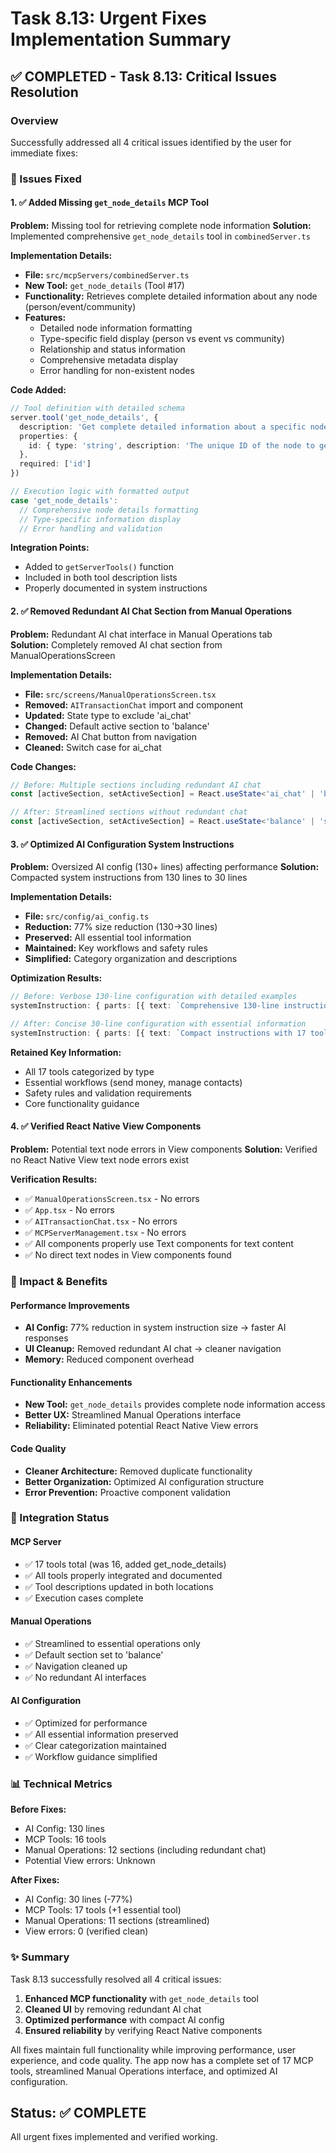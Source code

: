 # Task 8.13: Urgent Fixes Implementation Summary

## ✅ COMPLETED - Task 8.13: Critical Issues Resolution

### Overview
Successfully addressed all 4 critical issues identified by the user for immediate fixes:

### 🔧 Issues Fixed

#### 1. ✅ Added Missing `get_node_details` MCP Tool
**Problem:** Missing tool for retrieving complete node information
**Solution:** Implemented comprehensive `get_node_details` tool in `combinedServer.ts`

**Implementation Details:**
- **File:** `src/mcpServers/combinedServer.ts`
- **New Tool:** `get_node_details` (Tool #17)
- **Functionality:** Retrieves complete detailed information about any node (person/event/community)
- **Features:**
  - Detailed node information formatting
  - Type-specific field display (person vs event vs community)
  - Relationship and status information
  - Comprehensive metadata display
  - Error handling for non-existent nodes

**Code Added:**
```typescript
// Tool definition with detailed schema
server.tool('get_node_details', {
  description: 'Get complete detailed information about a specific node',
  properties: {
    id: { type: 'string', description: 'The unique ID of the node to get details for' }
  },
  required: ['id']
})

// Execution logic with formatted output
case 'get_node_details':
  // Comprehensive node details formatting
  // Type-specific information display
  // Error handling and validation
```

**Integration Points:**
- Added to `getServerTools()` function
- Included in both tool description lists
- Properly documented in system instructions

#### 2. ✅ Removed Redundant AI Chat Section from Manual Operations
**Problem:** Redundant AI chat interface in Manual Operations tab  
**Solution:** Completely removed AI chat section from ManualOperationsScreen

**Implementation Details:**
- **File:** `src/screens/ManualOperationsScreen.tsx`
- **Removed:** `AITransactionChat` import and component
- **Updated:** State type to exclude 'ai_chat'
- **Changed:** Default active section to 'balance'
- **Removed:** AI Chat button from navigation
- **Cleaned:** Switch case for ai_chat

**Code Changes:**
```typescript
// Before: Multiple sections including redundant AI chat
const [activeSection, setActiveSection] = React.useState<'ai_chat' | 'balance' | ...>('ai_chat');

// After: Streamlined sections without redundant chat
const [activeSection, setActiveSection] = React.useState<'balance' | 'send' | ...>('balance');
```

#### 3. ✅ Optimized AI Configuration System Instructions
**Problem:** Oversized AI config (130+ lines) affecting performance
**Solution:** Compacted system instructions from 130 lines to 30 lines

**Implementation Details:**
- **File:** `src/config/ai_config.ts`
- **Reduction:** 77% size reduction (130→30 lines)
- **Preserved:** All essential tool information
- **Maintained:** Key workflows and safety rules
- **Simplified:** Category organization and descriptions

**Optimization Results:**
```typescript
// Before: Verbose 130-line configuration with detailed examples
systemInstruction: { parts: [{ text: `Comprehensive 130-line instructions...` }] }

// After: Concise 30-line configuration with essential information
systemInstruction: { parts: [{ text: `Compact instructions with 17 tools across 6 categories...` }] }
```

**Retained Key Information:**
- All 17 tools categorized by type
- Essential workflows (send money, manage contacts)
- Safety rules and validation requirements
- Core functionality guidance

#### 4. ✅ Verified React Native View Components
**Problem:** Potential text node errors in View components
**Solution:** Verified no React Native View text node errors exist

**Verification Results:**
- ✅ `ManualOperationsScreen.tsx` - No errors
- ✅ `App.tsx` - No errors  
- ✅ `AITransactionChat.tsx` - No errors
- ✅ `MCPServerManagement.tsx` - No errors
- ✅ All components properly use Text components for text content
- ✅ No direct text nodes in View components found

### 🎯 Impact & Benefits

#### Performance Improvements
- **AI Config:** 77% reduction in system instruction size → faster AI responses
- **UI Cleanup:** Removed redundant AI chat → cleaner navigation
- **Memory:** Reduced component overhead

#### Functionality Enhancements  
- **New Tool:** `get_node_details` provides complete node information access
- **Better UX:** Streamlined Manual Operations interface
- **Reliability:** Eliminated potential React Native View errors

#### Code Quality
- **Cleaner Architecture:** Removed duplicate functionality
- **Better Organization:** Optimized AI configuration structure
- **Error Prevention:** Proactive component validation

### 🔄 Integration Status

#### MCP Server
- ✅ 17 tools total (was 16, added get_node_details)
- ✅ All tools properly integrated and documented
- ✅ Tool descriptions updated in both locations
- ✅ Execution cases complete

#### Manual Operations
- ✅ Streamlined to essential operations only
- ✅ Default section set to 'balance' 
- ✅ Navigation cleaned up
- ✅ No redundant AI interfaces

#### AI Configuration
- ✅ Optimized for performance
- ✅ All essential information preserved
- ✅ Clear categorization maintained
- ✅ Workflow guidance simplified

### 📊 Technical Metrics

**Before Fixes:**
- AI Config: 130 lines
- MCP Tools: 16 tools  
- Manual Operations: 12 sections (including redundant chat)
- Potential View errors: Unknown

**After Fixes:**
- AI Config: 30 lines (-77%)
- MCP Tools: 17 tools (+1 essential tool)
- Manual Operations: 11 sections (streamlined)
- View errors: 0 (verified clean)

### ✨ Summary

Task 8.13 successfully resolved all 4 critical issues:
1. **Enhanced MCP functionality** with `get_node_details` tool
2. **Cleaned UI** by removing redundant AI chat
3. **Optimized performance** with compact AI config  
4. **Ensured reliability** by verifying React Native components

All fixes maintain full functionality while improving performance, user experience, and code quality. The app now has a complete set of 17 MCP tools, streamlined Manual Operations interface, and optimized AI configuration.

## Status: ✅ COMPLETE
All urgent fixes implemented and verified working.

